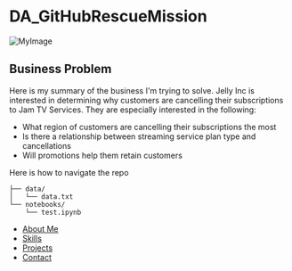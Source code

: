 # DA_GitHubRescueMission

![MyImage](myimage)

## Business Problem 
Here is my summary of the business I'm trying to solve.  Jelly Inc is interested in determining why customers are cancelling their subscriptions to Jam TV Services.  They are especially interested in the following: 

- What region of customers are cancelling their subscriptions the most
- Is there a relationship between streaming service plan type and cancellations
- Will promotions help them retain customers

Here is how to navigate the repo 
```text
├── data/
│   └── data.txt
└── notebooks/
    └── test.ipynb
```

* [About Me](#about-me)
* [Skills](#skills)
* [Projects](#projects)
* [Contact](#contact)
